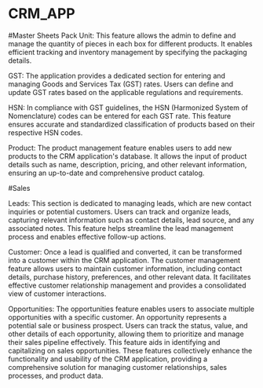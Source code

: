 # CRM_APP

#Master Sheets
Pack Unit: This feature allows the admin to define and manage the quantity of pieces in each box for different products. It enables efficient tracking and inventory management by specifying the packaging details.

GST: The application provides a dedicated section for entering and managing Goods and Services Tax (GST) rates. Users can define and update GST rates based on the applicable regulations and requirements.

HSN: In compliance with GST guidelines, the HSN (Harmonized System of Nomenclature) codes can be entered for each GST rate. This feature ensures accurate and standardized classification of products based on their respective HSN codes.

Product: The product management feature enables users to add new products to the CRM application's database. It allows the input of product details such as name, description, pricing, and other relevant information, ensuring an up-to-date and comprehensive product catalog.

#Sales

Leads: This section is dedicated to managing leads, which are new contact inquiries or potential customers. Users can track and organize leads, capturing relevant information such as contact details, lead source, and any associated notes. This feature helps streamline the lead management process and enables effective follow-up actions.

Customer: Once a lead is qualified and converted, it can be transformed into a customer within the CRM application. The customer management feature allows users to maintain customer information, including contact details, purchase history, preferences, and other relevant data. It facilitates effective customer relationship management and provides a consolidated view of customer interactions.

Opportunities: The opportunities feature enables users to associate multiple opportunities with a specific customer. An opportunity represents a potential sale or business prospect. Users can track the status, value, and other details of each opportunity, allowing them to prioritize and manage their sales pipeline effectively. This feature aids in identifying and capitalizing on sales opportunities.
These features collectively enhance the functionality and usability of the CRM application, providing a comprehensive solution for managing customer relationships, sales processes, and product data.
